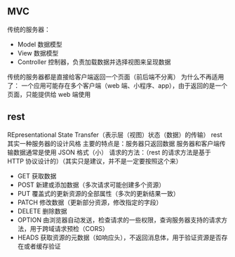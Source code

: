 ## MVC

传统的服务器：

- Model 数据模型
- View 数据模型
- Controller 控制器，负责加载数据并选择视图来呈现数据

传统的服务器都是直接给客户端返回一个页面（前后端不分离）
为什么不再适用了：
一个应用可能存在多个客户端（web 端、小程序、app），由于返回的是一个页面，只能提供给 web 端使用

## rest

REpresentational State Transfer（表示层（视图）状态（数据）的传输）
rest 其实一种服务器的设计风格
主要的特点是：服务器只返回数据
服务器和客户端传输数据通常是使用 JSON 格式（小）
请求的方法：（rest 的请求方法是基于 HTTP 协议设计的）（其实只是建议，并不是一定要按照这个来）

- GET 获取数据
- POST 新建或添加数据（多次请求可能创建多个资源）
- PUT 覆盖式的更新资源的全部属性（多次的更新结果一致）
- PATCH 修改数据（更新部分资源，修改指定的字段）
- DELETE 删除数据
- OPTION 由浏览器自动发送，检查请求的一些权限，查询服务器支持的请求方法，用于跨域请求预检（CORS）
- HEADS 获取资源的元数据（如响应头），不返回消息体，用于验证资源是否存在或者缓存验证
